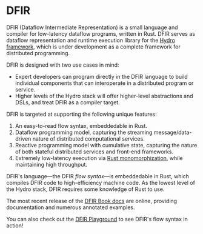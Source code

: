 # DFIR

DFIR (Dataflow Intermediate Representation) is a small language and compiler for low-latency
dataflow programs, written in Rust. DFIR serves as dataflow representation and runtime execution library for the
[Hydro framework](https://hydro.run/docs/dfir/ecosystem), which is under development
as a complete framework for distributed programming.

DFIR is designed with two use cases in mind:
  - Expert developers can program directly in the DFIR language to build individual components that can interoperate in a distributed program or service.
  - Higher levels of the Hydro stack will offer higher-level abstractions and DSLs, and treat DFIR as a compiler target.

DFIR is targeted at supporting the following unique features:
  1. An easy-to-read flow syntax, embeddedable in Rust.
  2. Dataflow programming model, capturing the streaming message/data-driven nature of distributed computational services.
  3. Reactive programming model with cumulative state, capturing the nature of both stateful distributed services and front-end frameworks.
  4. Extremely low-latency execution via [Rust monomorphization](https://rustc-dev-guide.rust-lang.org/backend/monomorph.html), while maintaining high throughput.

DFIR's language—the DFIR *flow syntax*—is embeddedable in Rust, which compiles DFIR code to high-efficiency machine code.
As the lowest level of the Hydro stack, DFIR requires some knowledge of Rust to use.

The most recent release of the [DFIR Book docs](https://hydro.run/docs/dfir/#this-book) are online, providing documentation and numerous annotated examples.

You can also check out the [DFIR Playground](https://hydro.run/docs/dfir/playground) to see DFIR's flow syntax in action!
